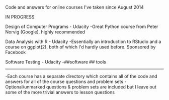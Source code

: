 Code and answers for online courses I've taken since August 2014


IN PROGRESS

Design of Computer Programs - Udacity
 -Great Python course from Peter Norvig (Google), highly recommended

Data Analysis with R - Udacity
 -Essentially an introduction to RStudio and a course on ggplot(2),
  both of which I'd hardly used before. Sponsored by Facebook

Software Testing - Udacity
 -##software ## tools

 
----------------------------------------------------------------------
-Each course has a separate directory which contains all of the code
 and answers for all of the course questions and problem sets
-Optional/unmarked questions & problem sets are included but I leave
 out some of the more trivial answers to lesson questions


